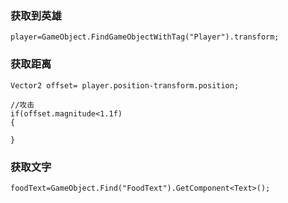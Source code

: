 ### 获取到英雄
```
player=GameObject.FindGameObjectWithTag("Player").transform;

```


### 获取距离

```
Vector2 offset= player.position-transform.position;

//攻击
if(offset.magnitude<1.1f)
{

}
```


### 获取文字

```
foodText=GameObject.Find("FoodText").GetComponent<Text>();
```
